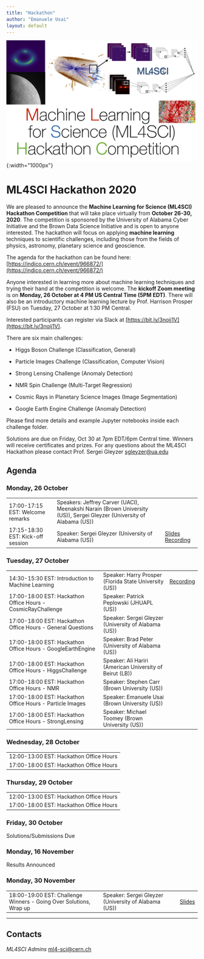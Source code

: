 ```yaml
---
title: "Hackathon"
author: "Emanuele Usai"
layout: default
---
```


![ML4SCI Hackathon](/images/ML4SCI_hackathon.jpg){:width="1000px"}

# ML4SCI Hackathon 2020

<!-- ![ML4SCI Logo](ML4SCI.jpg) -->

We are pleased to announce the **Machine Learning for Science (ML4SCI) Hackathon Competition** that will take place virtually from **October 26-30, 2020**. The competition is sponsored by the University of Alabama Cyber Initiative and the Brown Data Science Initiative and is open to anyone interested. The hackathon will focus on applying **machine learning** techniques to scientific challenges, including those from the fields of physics, astronomy, planetary science and geoscience.

The agenda for the hackathon can be found here: [https://indico.cern.ch/event/966872/](https://indico.cern.ch/event/966872/) 

Anyone interested in learning more about machine learning techniques and trying their hand at the competition is welcome. The **kickoff Zoom meeting** is on **Monday, 26 October at 4 PM US Central Time (5PM EDT)**. There will also be an introductory machine learning lecture by Prof. Harrison Prosper (FSU) on Tuesday, 27 October at 1:30 PM Central.

Interested participants can register via Slack at [https://bit.ly/3noij1V](https://bit.ly/3noij1V). 

There are six main challenges:

* Higgs Boson Challenge (Classification, General)

* Particle Images Challenge (Classification, Computer Vision)

* Strong Lensing Challenge (Anomaly Detection)

* NMR Spin Challenge (Multi-Target Regression)

* Cosmic Rays in Planetary Science Images (Image Segmentation)

* Google Earth Engine Challenge (Anomaly Detection)

Please find more details and example Jupyter notebooks inside each challenge folder.

Solutions are due on Friday, Oct 30 at 7pm EDT/6pm Central time. Winners will receive certificates and prizes. For any questions about the ML4SCI Hackathon please contact Prof. Sergei Gleyzer [sgleyzer@ua.edu](mailto:sgleyzer@ua.edu)


## Agenda


### Monday, 26 October 


<table class="table table-hover table-striped">

  <tr>
    <td>17:00-17:15 EST: Welcome remarks</td>
    <td>Speakers: Jeffrey Carver (UACI), Meenakshi Narain (Brown University (US)), Sergei Gleyzer (University of Alabama (US))</td>
  </tr>

  <tr>
    <td>17:15-18:30 EST: Kick-off session</td>
    <td>Speaker: Sergei Gleyzer (University of Alabama (US))</td>
    <td><a href="https://indico.cern.ch/event/966872/contributions/4078757/attachments/2130208/3587258/ML4SCI_2020.pdf" target="_parent">Slides</a> <a href="https://drive.google.com/file/d/1pebpjR_4blIRJQRVTFhSvelDpbCfavnX/view?usp=sharing" target="_parent">Recording</a></td>
  </tr>

</table>


### Tuesday, 27 October

<table class="table table-hover table-striped">

<tr>
<td>14:30-15:30 EST: Introduction to Machine Learning</td>
<td>Speaker: Harry Prosper (Florida State University (US))</td>
<td><a href="https://drive.google.com/drive/folders/1b0rGayqvMFfGpmz_6RnD-t6rKn_K_EvW?usp=sharing" target="_parent">Recording</a></td>
</tr>

<tr>
<td>17:00-18:00 EST: Hackathon Office Hours - CosmicRayChallenge</td>
<td>Speaker: Patrick Peplowski (JHUAPL (US))</td>
</tr>

<tr>
<td>17:00-18:00 EST: Hackathon Office Hours - General Questions</td>
<td>Speaker: Sergei Gleyzer (University of Alabama (US))</td>
</tr>

<tr>
<td>17:00-18:00 EST: Hackathon Office Hours - GoogleEarthEngine</td>
<td>Speaker: Brad Peter (University of Alabama (US))</td>
</tr>

<tr>
<td>17:00-18:00 EST: Hackathon Office Hours - HiggsChallenge</td>
<td>Speaker: Ali Hariri (American University of Beirut (LB))</td>
</tr>

<tr>
<td>17:00-18:00 EST: Hackathon Office Hours - NMR</td>
<td>Speaker: Stephen Carr (Brown University (US))</td>
</tr>

<tr>
<td>17:00-18:00 EST: Hackathon Office Hours - Particle Images</td>
<td>Speaker: Emanuele Usai (Brown University (US))</td>
</tr>

<tr>
<td>17:00-18:00 EST: Hackathon Office Hours - StrongLensing</td>
<td>Speaker: Michael Toomey (Brown University (US))</td>
</tr>

</table>

### Wednesday, 28 October

<table class="table table-hover table-striped">

  <tr>
    <td>12:00-13:00 EST: Hackathon Office Hours</td>
  </tr>
  <tr>
    <td>17:00-18:00 EST: Hackathon Office Hours</td>
  </tr>
  
</table>

### Thursday, 29 October

<table class="table table-hover table-striped">

  <tr>
    <td>12:00-13:00 EST: Hackathon Office Hours</td>
  </tr>
  <tr>
    <td>17:00-18:00 EST: Hackathon Office Hours</td>
  </tr>
  
</table>

### Friday, 30 October

Solutions/Submissions Due

### Monday, 16 November

Results Announced

### Monday, 30 November 

<table class="table table-hover table-striped">

  <tr>
    <td>18:00-19:00 EST: Challenge Winners - Going Over Solutions, Wrap up</td>
    <td>Speaker: Sergei Gleyzer (University of Alabama (US))</td>
    <td><a href="https://indico.cern.ch/event/966872/contributions/4111597/attachments/2153115/3630958/ML4SCI_2020_follow_up.pdf" target="_parent">Slides</a></td>
  </tr>

</table>




---

## Contacts

*ML4SCI Admins* [ml4-sci@cern.ch](mailto:ml4-sci@cern.ch)

